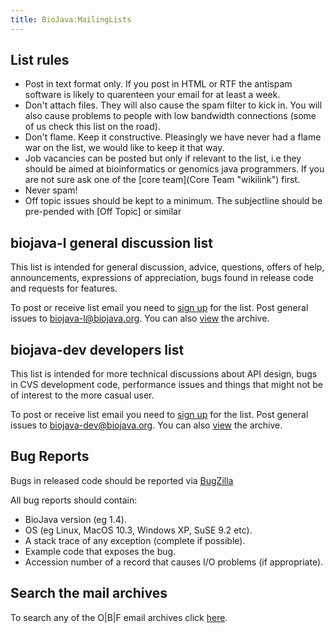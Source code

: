 ```yaml
---
title: BioJava:MailingLists
---
```


List rules
----------

-   Post in text format only. If you post in HTML or RTF the antispam
    software is likely to quarenteen your email for at least a week.
-   Don't attach files. They will also cause the spam filter to kick in.
    You will also cause problems to people with low bandwidth
    connections (some of us check this list on the road).
-   Don't flame. Keep it constructive. Pleasingly we have never had a
    flame war on the list, we would like to keep it that way.
-   Job vacancies can be posted but only if relevant to the list, i.e
    they should be aimed at bioinformatics or genomics java programmers.
    If you are not sure ask one of the [core team](Core Team "wikilink")
    first.
-   Never spam!
-   Off topic issues should be kept to a minimum. The subjectline should
    be pre-pended with [Off Topic] or similar

biojava-l general discussion list
---------------------------------

This list is intended for general discussion, advice, questions, offers
of help, announcements, expressions of appreciation, bugs found in
release code and requests for features.

To post or receive list email you need to [sign
up](http://www.biojava.org/mailman/listinfo/biojava-l) for the list.
Post general issues to <biojava-l@biojava.org>. You can also
[view](http://www.biojava.org/pipermail/biojava-l) the archive.

biojava-dev developers list
---------------------------

This list is intended for more technical discussions about API design,
bugs in CVS development code, performance issues and things that might
not be of interest to the more casual user.

To post or receive list email you need to [sign
up](http://www.biojava.org/mailman/listinfo/biojava-dev) for the list.
Post general issues to <biojava-dev@biojava.org>. You can also
[view](http://www.biojava.org/pipermail/biojava-dev) the archive.

Bug Reports
-----------

Bugs in released code should be reported via
[BugZilla](http://bugzilla.open-bio.org/enter_bug.cgi?product=BioJava)

All bug reports should contain:

-   BioJava version (eg 1.4).
-   OS (eg Linux, MacOS 10.3, Windows XP, SuSE 9.2 etc).
-   A stack trace of any exception (complete if possible).
-   Example code that exposes the bug.
-   Accession number of a record that causes I/O problems (if
    appropriate).

Search the mail archives
------------------------

To search any of the O|B|F email archives click
[here](http://search.open-bio.org).

